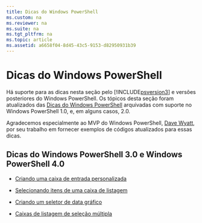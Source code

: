 ```yaml
---
title: Dicas do Windows PowerShell
ms.custom: na
ms.reviewer: na
ms.suite: na
ms.tgt_pltfrm: na
ms.topic: article
ms.assetid: a6658f04-8d45-43c5-9153-d82950931b39
---
```

# Dicas do Windows PowerShell
Há suporte para as dicas nesta seção pelo [!INCLUDE[psversion3](../Token/psversion3_md.md)] e versões posteriores do Windows PowerShell. Os tópicos desta seção foram atualizados das [Dicas do Windows PowerShell](http://technet.microsoft.com/library/hh848797.aspx) arquivadas com suporte no Windows PowerShell 1.0, e, em alguns casos, 2.0.

Agradecemos especialmente ao MVP do Windows PowerShell, [Dave Wyatt](http://mvp.microsoft.com/mvp/Dave%20Wyatt-5000730), por seu trabalho em fornecer exemplos de códigos atualizados para essas dicas.

## Dicas do Windows PowerShell 3.0 e Windows PowerShell 4.0

-   [Criando uma caixa de entrada personalizada](../Topic/Creating-a-Custom-Input-Box.md)

-   [Selecionando itens de uma caixa de listagem](../Topic/Selecting-Items-from-a-List-Box.md)

-   [Criando um seletor de data gráfico](../Topic/Creating-a-Graphical-Date-Picker.md)

-   [Caixas de listagem de seleção múltipla](../Topic/Multiple-selection-List-Boxes.md)



<!--HONumber=Apr16_HO1-->


